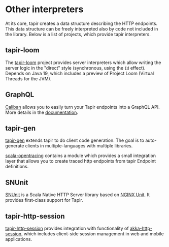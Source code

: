 # Other interpreters

At its core, tapir creates a data structure describing the HTTP endpoints. This data structure can be freely 
interpreted also by code not included in the library. Below is a list of projects, which provide tapir interpreters.

## tapir-loom

The [tapir-loom](https://github.com/softwaremill/tapir-loom) project provides server interpreters which allow writing the server logic in the "direct" style (synchronous, using the `Id` effect). Depends on Java 19, which includes a preview of Project Loom (Virtual Threads for the JVM).  

## GraphQL

[Caliban](https://github.com/ghostdogpr/caliban) allows you to easily turn your Tapir endpoints into a GraphQL API. More details in the [documentation](https://ghostdogpr.github.io/caliban/docs/interop.html#tapir).

## tapir-gen

[tapir-gen](https://github.com/xplosunn/tapir-gen) extends tapir to do client code generation. The goal is to 
auto-generate clients in multiple-languages with multiple libraries.

[scala-opentracing](https://github.com/Colisweb/scala-opentracing) contains a module which provides a small integration 
layer that allows you to create traced http endpoints from tapir Endpoint definitions.

## SNUnit

[SNUnit](https://github.com/lolgab/snunit) is a Scala Native HTTP Server library based on [NGINX Unit](https://unit.nginx.org/). It provides first-class support for Tapir.

## tapir-http-session

[tapir-http-session](https://github.com/SOFTNETWORK-APP/tapir-http-session) provides integration with functionality of [akka-http-session](https://github.com/softwaremill/akka-http-session), which includes client-side session management in web and mobile applications.